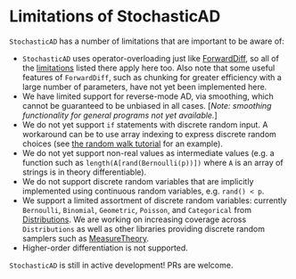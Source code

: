 # Limitations of StochasticAD

`StochasticAD` has a number of limitations that are important to be aware of:

* `StochasticAD` uses operator-overloading just like [ForwardDiff](https://juliadiff.org/ForwardDiff.jl/stable/), so all of the [limitations](https://juliadiff.org/ForwardDiff.jl/stable/user/limitations/) listed there apply here too. Also note that some useful features of `ForwardDiff`, such as chunking for greater efficiency with a large number of parameters, have not yet been implemented here.
* We have limited support for reverse-mode AD, via smoothing, which cannot be guaranteed to be unbiased in all cases. [*Note: smoothing functionality for general programs not yet available.*]
* We do not yet support `if` statements with discrete random input. A workaround can be to use array indexing to express discrete random choices (see [the random walk tutorial](tutorials/random_walk.md) for an example).
* We do not yet support non-real values as intermediate values (e.g. a function such as `length(A[rand(Bernoulli(p))])` where `A` is an array of strings is in theory differentiable).
* We do not support discrete random variables that are implicitly implemented using continuous random variables, e.g. `rand() < p`.
* We support a limited assortment of discrete random variables: currently `Bernoulli`, `Binomial`, `Geometric`, `Poisson`, and `Categorical` from [Distributions](https://juliastats.org/Distributions.jl/). We are working on increasing coverage across `Distributions` as well as other libraries providing discrete random samplers such as [MeasureTheory](https://cscherrer.github.io/MeasureTheory.jl/stable/).
* Higher-order differentiation is not supported.

`StochasticAD` is still in active development! PRs are welcome.


